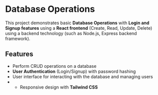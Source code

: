 # Database Operations

This project demonstrates basic **Database Operations** with **Login and Signup features** using a **React frontend** (Create, Read, Update, Delete) using a backend technology (such as Node.js, Express backend framework).

## Features
- Perform CRUD operations on a database
- **User Authentication** (Login/Signup) with password hashing
- User interface for interacting with the database and managing users
- - Responsive design with **Tailwind CSS**


